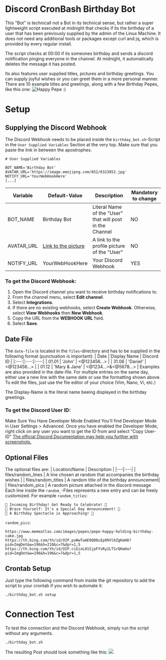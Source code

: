 # Discord CronBash Birthday Bot

This "Bot" is technicall not a Bot in its technical sense, but rather a super lightweight script executed at midnight that checks if its the birthday of a user that has been previously supplied by the admin of the Linux Machine. It does not need any additional tools or packages except curl and jq, which is provided by every regular install.

The script checks at 00:00 if its someones birthday and sends a discord notification pinging everyone in the channel. At midnight, it automatically deletes the message it has posted.

Its also features user supplied titles, pictures and birthday greetings. You can supply joyful wishes or you can greet them in a more personal manner.
There are 10 example titles and greetings, along with a few Birthday Pepes, like this one:
![Happy Pepe :)](https://www.memeatlas.com/images/pepes/pepe-happy-holding-birthday-cake.jpg)



# Setup
## Supplying the Discord Webhook
The Discord Webhook needs to be placed inside the `birthday_bot.sh`-Script in the `User Supplied Variables` Section at the very top. Make sure that you paste the link in between the apostrophes.

```
# User Supplied Variables

BOT_NAME='Birthday Bot'
AVATAR_URL='https://image.emojipng.com/852/6323852.jpg'
NOTIFY_URL='YourWebHookHere'
[...]
```
| Variable | Default-Value | Description |  Mandatory to change |
|---|---|---|---|
|  BOT_NAME |  Birthday Bot | Literal Name of the "User" that will post in the Channel  | NO
| AVATAR_URL  |  [Link to the picture](https://image.emojipng.com/852/6323852.jpg)  |  A link to the profile picture of the "User" | NO
| NOTIFY_URL | YourWebHookHere | Your Discord Webhook |YES|


### To get the Discord Webhook:
1.  Open the Discord channel you want to receive birthday notifications to.
2.  From the channel menu, select  **Edit channel**.
3.  Select  **Integrations**.
4.  If there are no existing webhooks, select  **Create Webhook**. Otherwise, select  **View Webhooks**  then  **New Webhook**.
5.  Copy the URL from the  **WEBHOOK URL**  field.
6.  Select  **Save**.

## Date File
The `date-file` is located in the `files`-directory and has to be supplied in the following format (punctuation is important):
| Date | Display Name | Discord ID |
|:---:|:---:|:---:|
| 01.01 | 'John' | <@123456...> |
| 31.06 | 'Daniel' | <@123456...> |
| 01.12 | 'Mary & Jane' | <@1234...>&<@5678...> |
Examples are also provided in the date-file.
For multiple entries on the same day, either use a new line with the same date or use the formatting shown above.
To edit the files, just use the file editor of your choice (Vim, Nano, Vi, etc.)

The Display-Name is the literal name beeing displayed in the birthday greetings.

### To get the Discord User ID:

Make Sure You Have Developer Mode Enabled
You'll find Developer Mode in User Settings > Advanced.
Once you have enabled the Developer Mode, right click on any user you want to get the ID from and select "Copy User-ID"
[The official Discord Documentation may help you further with screenshots.](https://support.discord.com/hc/en-us/articles/206346498-Where-can-I-find-my-User-Server-Message-ID)


## Optional Files
The optional files are:
| Location/Name | Description |
|---|:---|
| files/random_lines | A line chosen at random that accompanies the birthday wishes |
| files/random_titles | A random title of the birthday announcement|
| files/random_pics | A random picture attached in the discord message
Each line inside the `random_`-Files represents a new entry and can be freely customized.
For example `random_titles`:
``` 
🎉 Incoming Birthday! Get Ready to Celebrate! 🎂
🎈 Brace Yourself: It's a Special Day Announcement! 🎁
🌟 A Birthday Spectacle is Approaching! 🎊
```
`random_pics`:
```
https://www.memeatlas.com/images/pepes/pepe-happy-holding-birthday-cake.jpg
https://th.bing.com/th/id/OIP.pvWwTaAE9Q08uIp09Vl6ZgHaH8?pid=ImgDet&w=196&h=210&c=7&dpr=1,5
https://th.bing.com/th/id/OIP.ciGioL01SjpFYsRy2LTSrQHaHa?pid=ImgDet&w=196&h=196&c=7&dpr=1,5
```

## Crontab Setup
Just type the following command from inside the git repository to add the script to your crontab if you wish to automate it:
```
./birthday_bot.sh setup
```

# Connection Test
To test the connection and the Discord Webhook, simply run the script without any arguments.
```
./birthday_bot.sh
```
The resulting Post should look something like this:
![](https://cdn.discordapp.com/attachments/144924471688429569/1214641048970731601/image.png?ex=65f9d9a1&is=65e764a1&hm=2a7db2440ec67032b8e50e4f3800cdbddb6f58e9bf01a72b6acc6b4599a88954&)

